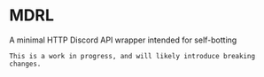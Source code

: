# MDRL
A minimal HTTP Discord API wrapper intended for self-botting

    This is a work in progress, and will likely introduce breaking changes.

